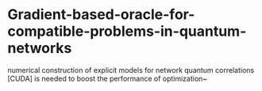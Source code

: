 # Gradient-based-oracle-for-compatible-problems-in-quantum-networks
numerical construction of explicit models for network quantum correlations
[CUDA] is needed to boost the performance of optimization~

